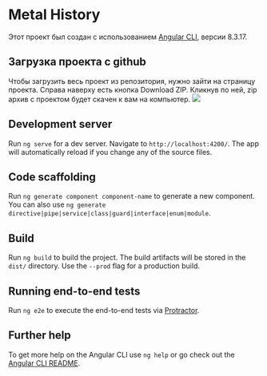 # Metal History

Этот проект был создан с использованием [Angular CLI](https://github.com/angular/angular-cli), версии 8.3.17.

## Загрузка проекта с github

Чтобы загрузить весь проект из репозитория, нужно зайти на страницу проекта. Справа наверху есть кнопка Download ZIP. Кликнув по ней, zip архив с проектом будет скачен к вам на компьютер. 
![](https://pastenow.ru/30ddda0ea752524315e9bd8337680ebc/300x200)

## Development server

Run `ng serve` for a dev server. Navigate to `http://localhost:4200/`. The app will automatically reload if you change any of the source files.

## Code scaffolding

Run `ng generate component component-name` to generate a new component. You can also use `ng generate directive|pipe|service|class|guard|interface|enum|module`.

## Build

Run `ng build` to build the project. The build artifacts will be stored in the `dist/` directory. Use the `--prod` flag for a production build.

## Running end-to-end tests

Run `ng e2e` to execute the end-to-end tests via [Protractor](http://www.protractortest.org/).

## Further help

To get more help on the Angular CLI use `ng help` or go check out the [Angular CLI README](https://github.com/angular/angular-cli/blob/master/README.md).
